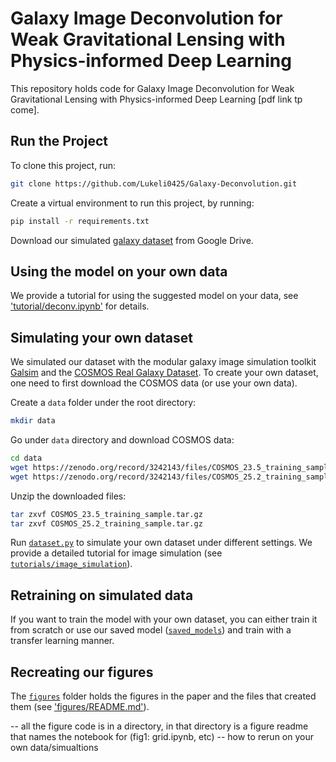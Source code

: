 # Galaxy Image Deconvolution for Weak Gravitational Lensing with Physics-informed Deep Learning

This repository holds code for Galaxy Image Deconvolution for Weak Gravitational Lensing with Physics-informed Deep Learning [pdf link tp come].


## Run the Project

To clone this project, run:
```zsh
git clone https://github.com/Lukeli0425/Galaxy-Deconvolution.git
```

Create a virtual environment to run this project, by running:
```zsh
pip install -r requirements.txt
```

Download our simulated [galaxy dataset](https://drive.google.com/drive/folders/1IwgvbetMDpLK2skRalYWmth2J1gvF-qm?usp=share_link) from Google Drive.



## Using the model on your own data

We provide a tutorial for using the suggested model on your data, see ['tutorial/deconv.ipynb'](tutorial/deconv.ipynb) for details. 

## Simulating your own dataset

We simulated our dataset with the modular galaxy image simulation toolkit [Galsim](https://github.com/GalSim-developers/GalSim) and the [COSMOS Real Galaxy Dataset](https://zenodo.org/record/3242143#.Ytjzki-KFAY). To create your own dataset, one need to first download the COSMOS data (or use your own data).

Create a `data` folder under the root directory:
```zsh
mkdir data
```

Go under `data` directory and download COSMOS data:
```zsh
cd data
wget https://zenodo.org/record/3242143/files/COSMOS_23.5_training_sample.tar.gz
wget https://zenodo.org/record/3242143/files/COSMOS_25.2_training_sample.tar.gz
```

Unzip the downloaded files:
```zsh
tar zxvf COSMOS_23.5_training_sample.tar.gz
tar zxvf COSMOS_25.2_training_sample.tar.gz
```

Run [`dataset.py`](dataset.py) to simulate your own dataset under different settings. We provide a detailed tutorial for image simulation (see [`tutorials/image_simulation`](tutorials/image_simulation.ipynb)).

## Retraining on simulated data

If you want to train the model with your own dataset, you can either train it from scratch or use our saved model ([`saved_models`](saved_models)) and train with a transfer learning manner.

## Recreating our figures

The [`figures`](figures) folder holds the figures in the paper and the files that created them (see ['figures/README.md'](figures/README.md)).



-- all the figure code is in a directory, in that directory is a figure readme that names the notebook for (fig1: grid.ipynb, etc)
-- how to rerun on your own data/simualtions


